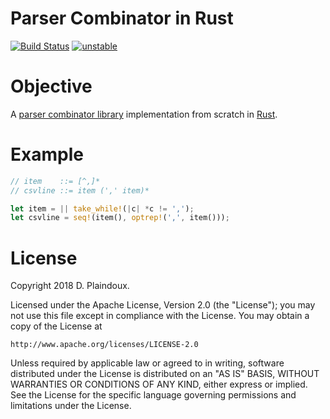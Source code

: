 # Parser Combinator in Rust

[![Build Status](https://travis-ci.org/d-plaindoux/parsec.rust.svg?branch=master)](https://travis-ci.org/d-plaindoux/parsec.rust)
[![unstable](http://badges.github.io/stability-badges/dist/unstable.svg)](http://github.com/badges/stability-badges)

# Objective 

A [parser combinator library](https://www.microsoft.com/en-us/research/wp-content/uploads/2016/02/parsec-paper-letter.pdf)
implementation from scratch in [Rust](https://www.rust-lang.org/en-US/).

# Example

```rust
// item    ::= [^,]*
// csvline ::= item (',' item)*

let item = || take_while!(|c| *c != ',');
let csvline = seq!(item(), optrep!(',', item()));
```

# License

Copyright 2018 D. Plaindoux.

Licensed under the Apache License, Version 2.0 (the "License");
you may not use this file except in compliance with the License.
You may obtain a copy of the License at

    http://www.apache.org/licenses/LICENSE-2.0

Unless required by applicable law or agreed to in writing, software
distributed under the License is distributed on an "AS IS" BASIS,
WITHOUT WARRANTIES OR CONDITIONS OF ANY KIND, either express or implied.
See the License for the specific language governing permissions and
limitations under the License.
